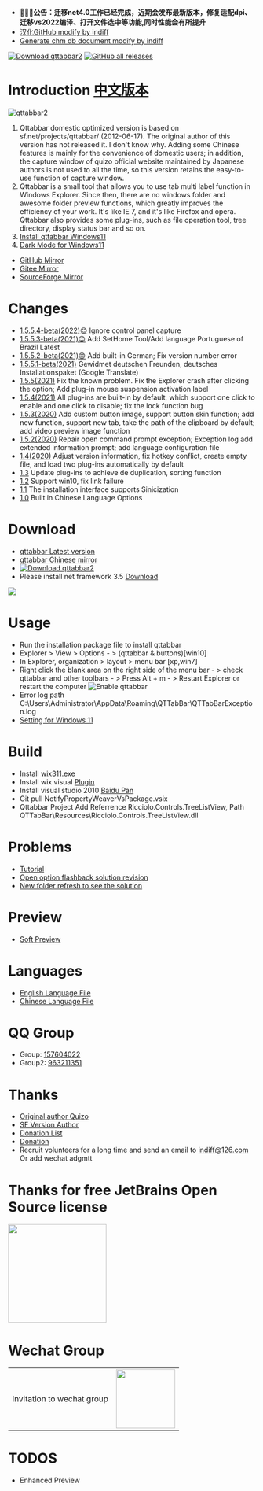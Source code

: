 - 🎉🎉🎉**公告：迁移net4.0工作已经完成，近期会发布最新版本，修复适配dpi、迁移vs2022编译、打开文件选中等功能,同时性能会有所提升**
- [汉化GitHub modify by indiff](https://openuserjs.org/scripts/indiff/GitHub_%E6%B1%89%E5%8C%96%E6%8F%92%E4%BB%B6_(indiff)%E4%BF%AE%E6%94%B9)
- [Generate chm db document modify by indiff](https://github.com/indiff/DBCHM)


 [![Download qttabbar2](https://img.shields.io/sourceforge/dt/qttabbar2.svg)](https://sourceforge.net/projects/qttabbar2/files/1.5.5.4-beta/QTTabBar%20Setup_1.5.5.4Beta_zh%282022%29.zip/download)
[![GitHub all releases](https://img.shields.io/github/downloads/indiff/qttabbar/total)](https://github.com/indiff/qttabbar/releases/tag/1.5.5.5-beta)
 
# Introduction [中文版本](README_zh.md)
![qttabbar2](https://user-images.githubusercontent.com/501276/131287626-fe8f1fdd-a894-43f8-9620-b7145d70936d.gif)

1. Qttabbar domestic optimized version is based on sf.net/projects/qttabbar/ (2012-06-17). The original author of this version has not released it. I don't know why. Adding some Chinese features is mainly for the convenience of domestic users; in addition, the capture window of quizo official website maintained by Japanese authors is not used to all the time, so this version retains the easy-to-use function of capture window.
2. Qttabbar is a small tool that allows you to use tab multi label function in Windows Explorer. Since then, there are no windows folder and awesome folder preview functions, which greatly improves the efficiency of your work. It's like IE 7, and it's like Firefox and opera. Qttabbar also provides some plug-ins, such as file operation tool, tree directory, display status bar and so on.
3. [Install qttabbar Windows11](https://github.com/indiff/qttabbar/wiki/Windows11%E5%AE%89%E8%A3%85qttabbar)
4. [Dark Mode for Windows11](https://github.com/StickySli/qttabbar-dark-mode-skin)
- [GitHub Mirror](https://indiff.github.io/qttabbar)
- [Gitee Mirror](https://gitee.com/qwop/qttabbar)
- [SourceForge Mirror](https://sourceforge.net/projects/qttabbar2/)
# Changes
- [1.5.5.4-beta(2022)😊](https://github.com/indiff/qttabbar/releases/tag/1.5.5.4-beta) Ignore control panel capture
- [1.5.5.3-beta(2021)😊](https://github.com/indiff/qttabbar/releases/tag/v1.5.5.3) Add SetHome Tool/Add language Portuguese of Brazil Latest
- [1.5.5.2-beta(2021)😊](https://github.com/indiff/qttabbar/releases/tag/1.5.5.2-beta) Add built-in German; Fix version number error
- [1.5.5.1-beta(2021)](https://github.com/indiff/qttabbar/releases/tag/v1.5.5.2021-beta) Gewidmet deutschen Freunden, deutsches Installationspaket (Google Translate)
- [1.5.5(2021)](https://github.com/indiff/qttabbar/releases/tag/1.5.5.1-beta) Fix the known problem. Fix the Explorer crash after clicking the option; Add plug-in mouse suspension activation label
- [1.5.4(2021)](https://github.com/indiff/qttabbar/releases/tag/1.5.4-beta) All plug-ins are built-in by default, which support one click to enable and one click to disable; fix the lock function bug
- [1.5.3(2020)](https://github.com/indiff/qttabbar/releases/tag/1.5.3-beta) Add custom button image, support button skin function; add new function, support new tab, take the path of the clipboard by default; add video preview image function
- [1.5.2(2020)](https://github.com/indiff/qttabbar/releases/tag/1.5.2) Repair open command prompt exception; Exception log add extended information prompt; add language configuration file
- [1.4(2020)](https://github.com/indiff/qttabbar/releases/tag/1.4) Adjust version information, fix hotkey conflict, create empty file, and load two plug-ins automatically by default
- [1.3](https://github.com/indiff/qttabbar/releases/tag/1.3) Update plug-ins to achieve de duplication, sorting function
- [1.2](https://github.com/indiff/qttabbar/releases/tag/1.2) Support win10, fix link failure
- [1.1](https://github.com/indiff/qttabbar/releases/tag/1.1) The installation interface supports Sinicization
- [1.0](https://github.com/indiff/qttabbar/releases/tag/1.0) Built in Chinese Language Options

# Download
* [qttabbar Latest version](https://github.com/indiff/qttabbar/releases/tag/1.5.5.4-beta)
* [qttabbar Chinese mirror](https://gitee.com/qwop/qttabbar/attach_files)
* [![Download qttabbar2](https://a.fsdn.com/con/app/sf-download-button)](https://sourceforge.net/projects/qttabbar2/files/latest/download)
* Please install net framework 3.5 [Download](https://www.microsoft.com/zh-CN/download/details.aspx?id=21)
<img src="https://user-images.githubusercontent.com/501276/84343198-16aedc00-abda-11ea-8872-a654d011631f.png" />

# Usage
- Run the installation package file to install qttabbar 
- Explorer > View > Options - > (qttabbar & buttons)[win10]
- In Explorer, organization > layout > menu bar  [xp,win7]
- Right click the blank area on the right side of the menu bar - > check qttabbar and other toolbars - > Press Alt + m - > Restart Explorer or restart the computer
![Enable qttabbar](https://user-images.githubusercontent.com/501276/72576075-907fb980-3909-11ea-9dc2-9a1ea0ca2f8e.png)
- Error log path C:\Users\Administrator\AppData\Roaming\QTTabBar\QTTabBarException.log
- [Setting for Windows 11](https://github.com/indiff/qttabbar/wiki/Windows11%E6%98%BE%E7%A4%BA%E5%B7%A5%E5%85%B7%E6%A0%8F%E7%9A%84%E6%96%B9%E6%B3%95)

# Build
* Install [wix311.exe](https://github.com/wixtoolset/wix3/releases)
* Install wix visual [Plugin](https://marketplace.visualstudio.com/items?itemName=WixToolset.WixToolsetVisualStudio2010Extension)  
* Install visual studio 2010  [Baidu Pan](https://pan.baidu.com/s/1sldAQmD#list/path=%2FVS%E4%BE%BF%E6%90%BA%E7%B2%BE%E7%AE%80%E7%89%88%E5%90%88%E9%9B%86)
* Git pull NotifyPropertyWeaverVsPackage.vsix
* Qttabbar Project Add Referrence Ricciolo.Controls.TreeListView, Path QTTabBar\Resources\Ricciolo.Controls.TreeListView.dll

# Problems
* [Tutorial](https://gitee.com/qwop/qttabbar/attach_files/581155/download)
* [Open option flashback solution revision](https://gitee.com/qwop/qttabbar/attach_files/581136/download)
* [New folder refresh to see the solution](https://gitee.com/qwop/qttabbar/attach_files/581159/download)

# Preview
* [Soft Preview](https://github.com/indiff/qttabbar/issues/3)

# Languages
* [English Language File](https://raw.githubusercontent.com/indiff/qttabbar/master/Lng_QTTabBar_en.xml)
* [Chinese Language File](https://raw.githubusercontent.com/indiff/qttabbar/master/Lng_QTTabBar_zh.xml)

# QQ Group
* Group: [157604022](https://qm.qq.com/cgi-bin/qm/qr?k=fPZlN22xK_Y7NU60ZGMm8gIjH_u_8PVE&jump_from=webapi)
* Group2: [963211351](https://jq.qq.com/?_wv=1027&k=VCPD2zLH)

# Thanks
* [Original author Quizo](https://twitter.com/QTTabBar) 
* [SF Version Author](https://sourceforge.net/u/masamunexgp/profile)
* [Donation List](https://github.com/indiff/qttabbar/wiki/Thanks-%E9%B8%A3%E8%B0%A2%E6%8D%90%E5%8A%A9)
* [Donation](https://www.paypal.com/cgi-bin/webscr?cmd=_s-xclick&hosted_button_id=7YNCVL5P9ZDY8)
* Recruit volunteers for a long time and send an email to indiff@126.com Or add wechat adgmtt
# Thanks for free JetBrains Open Source license

<a href="https://www.jetbrains.com/?from=QtTabBar" target="_blank">
<img src="https://user-images.githubusercontent.com/501276/128459507-b98484a4-f20d-4224-80e3-d16886ea9365.png" height="200"/></a>

# Wechat Group
<table>
    <tr>
        <td>Invitation to wechat group</td>
        <td><img src="https://user-images.githubusercontent.com/501276/141719517-a6f28c27-3d8b-4b35-87f3-0c326789745e.jpg" width="120"/></td>
    </tr>
</table>

# TODOS
- Enhanced Preview

